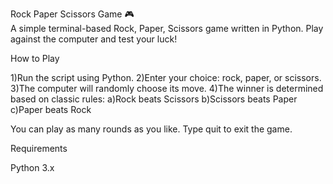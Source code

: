 Rock Paper Scissors Game 🎮 <br>
A simple terminal-based Rock, Paper, Scissors game written in Python. Play against the computer and test your luck!

How to Play

1)Run the script using Python.
2)Enter your choice: rock, paper, or scissors.
3)The computer will randomly choose its move.
4)The winner is determined based on classic rules:
      a)Rock beats Scissors
      b)Scissors beats Paper
      c)Paper beats Rock


You can play as many rounds as you like. Type quit to exit the game.

Requirements

Python 3.x
